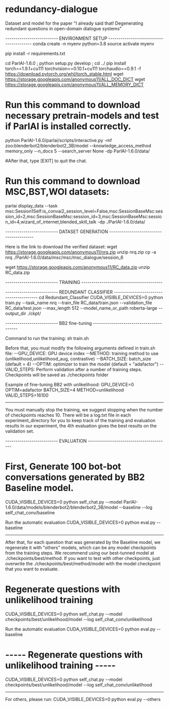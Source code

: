 # redundancy-dialogue
Dataset and model for the paper "I already said that! Degenerating redundant questions in open-domain dialogue systems"

-------------------------- ENVIRONMENT SETUP ----------------------------------------
conda create -n myenv python=3.8
source activate myenv

pip install -r requirements.txt

cd ParlAI-1.6.0 ; python setup.py develop ; cd ../
pip install torch==1.9.1+cu111 torchvision==0.10.1+cu111 torchaudio==0.9.1 -f https://download.pytorch.org/whl/torch_stable.html
wget https://storage.googleapis.com/anonymous11/ALL_DOC_DICT
wget https://storage.googleapis.com/anonymous11/ALL_MEMORY_DICT

# Run this command to download necessary pretrain-models and test if ParlAI is installed correctly.
python ParlAI-1.6.0/parlai/scripts/interactive.py -mf zoo:blenderbot2/blenderbot2_3B/model --knowledge_access_method memory_only --n_docs 5 --search_server None -dp ParlAI-1.6.0/data/

#After that, type [EXIT] to quit the chat.

# Run this command to download MSC,BST,WOI datasets:
parlai display_data --task msc:Session1Self:is_convai2_session_level=False,msc:SessionBaseMsc:session_id=2,msc:SessionBaseMsc:session_id=3,msc:SessionBaseMsc:session_id=4,wizard_of_internet,blended_skill_talk -dp ./ParlAI-1.6.0/data/


-------------------------- DATASET GENERATION ----------------------------------------

Here is the link to download the verified dataset:
wget https://storage.googleapis.com/anonymous11/nrq.zip
unzip nrq.zip
cp -a nrq ./ParlAI-1.6.0/data/msc/msc/msc_dialogue/session_6

wget https://storage.googleapis.com/anonymous11/RC_data.zip
unzip RC_data.zip

-------------------------- TRAINING ----------------------------------------


-------------------------- REDUNDANT CLASSIFIER ----------------------------------------
cd Redundant_Classifier
CUDA_VISIBLE_DEVICES=0 python train.py --task_name nrq --train_file RC_data/train.json --validation_file RC_data/test.json --max_length 512 --model_name_or_path roberta-large --output_dir ./ckpt/


-------------------------- BB2 fine-tuning ----------------------------------------

Command to run the training:
sh train.sh

Before that, you must modify the following arguments defined in train.sh file:
--GPU_DEVICE: GPU device index
--METHOD: training method to use (unlikelihood,unlikelihood_aug, contrastive)
--BATCH_SIZE: batch_size (default = 4)
--OPTIM: optimizer to train the model (default = "adafactor")
--VALID_STEPS: Perform validation after a number of training steps. Checkpoints will be saved as ./checkpoints folder

Example of fine-tuning BB2 with unlikelihood:
GPU_DEVICE=0
OPTIM=adafactor
BATCH_SIZE=4
METHOD=unlikelihood
VALID_STEPS=16100

-----

You must manually stop the training, we suggest stopping when the number of checkpoints reaches 10.
There will be a log.txt file in each experiment_directory for you to keep track of the training and evaluation results
In our experiment, the 4th evaluation gives the best results on the validation set.

-------------------------- EVALUATION ----------------------------------------

# First, Generate 100 bot-bot conversations generated by BB2 Baseline model.

CUDA_VISIBLE_DEVICES=0 python self_chat.py --model ParlAI-1.6.0/data/models/blenderbot2/blenderbot2_3B/model --baseline --log self_chat_conv/baseline

Run the automatic evaluation
CUDA_VISIBLE_DEVICES=0 python eval.py --baseline

---------------------
After that, for each question that was generated by the Baseline model, we regenerate it with "others" models, which can be any model checkpoints from the training steps.
We recommend using our best-tunned model at ./checkpoints/best/method. If you want to test with other checkpoints, just overwrite the ./checkpoints/best/method/model with the model checkpoint that you want to evaluate.

# Regenerate questions with unlikelihood training

CUDA_VISIBLE_DEVICES=0 python self_chat.py --model checkpoints/best/unlikelihood/model --log self_chat_conv/unlikelihood

Run the automatic evaluation
CUDA_VISIBLE_DEVICES=0 python eval.py --baseline


# ----- Regenerate questions with unlikelihood training -----

CUDA_VISIBLE_DEVICES=0 python self_chat.py --model checkpoints/best/unlikelihood/model --log self_chat_conv/unlikelihood

------

For others, please run:
CUDA_VISIBLE_DEVICES=0 python eval.py --others
